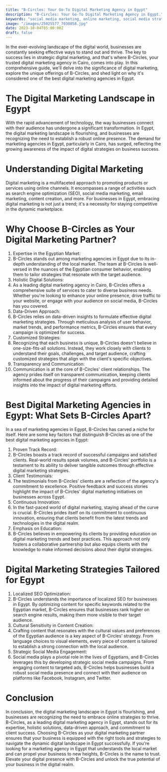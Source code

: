 ```yaml
---
title: "B-Circles: Your Go-To Digital Marketing Agency in Egypt"
description: "B-Circles: Your Go-To Digital Marketing Agency in Egypt."
keywords: "social media marketing, online marketing, social media strategy, customer engagement, brand awareness, digital marketing"
image: "/images/25025577_7038058.jpg"
date: 2023-10-04T05:00:00Z
draft: false
---
```

In the ever-evolving landscape of the digital world, businesses are constantly seeking effective ways to stand out and thrive. The key to success lies in strategic digital marketing, and that's where B-Circles, your trusted digital marketing agency in Cairo, comes into play. In this comprehensive guide, we'll delve into the significance of digital marketing, explore the unique offerings of B-Circles, and shed light on why it's considered one of the best digital marketing agencies in Egypt.

# The Digital Marketing Landscape in Egypt

With the rapid advancement of technology, the way businesses connect with their audience has undergone a significant transformation. In Egypt, the digital marketing landscape is flourishing, and businesses are recognizing the need to establish a robust online presence. The demand for marketing agencies in Egypt, particularly in Cairo, has surged, reflecting the growing awareness of the impact of digital strategies on business success.

# Understanding Digital Marketing

Digital marketing is a multifaceted approach to promoting products or services using online channels. It encompasses a range of activities such as search engine optimization (SEO), social media marketing, email marketing, content creation, and more. For businesses in Egypt, embracing digital marketing is not just a trend; it's a necessity for staying competitive in the dynamic marketplace.

# Why Choose B-Circles as Your Digital Marketing Partner?
1.	Expertise in the Egyptian Market:
2.	B-Circles stands out among marketing agencies in Egypt due to its in-depth understanding of the local market. The team at B-Circles is well-versed in the nuances of the Egyptian consumer behavior, enabling them to tailor strategies that resonate with the target audience.
3.	Holistic Digital Solutions:
4.	As a leading digital marketing agency in Cairo, B-Circles offers a comprehensive suite of services to cater to diverse business needs. Whether you're looking to enhance your online presence, drive traffic to your website, or engage with your audience on social media, B-Circles has you covered.
5.	Data-Driven Approach:
6.	B-Circles relies on data-driven insights to formulate effective digital marketing strategies. Through meticulous analysis of user behavior, market trends, and performance metrics, B-Circles ensures that every campaign is optimized for success.
7.	Customized Strategies:
8.	Recognizing that each business is unique, B-Circles doesn't believe in one-size-fits-all solutions. Instead, they work closely with clients to understand their goals, challenges, and target audience, crafting customized strategies that align with the client's specific objectives.
9.	Transparency and Communication:
10.	Communication is at the core of B-Circles' client relationships. The agency prides itself on transparent communication, keeping clients informed about the progress of their campaigns and providing detailed insights into the impact of digital marketing efforts.
# Best Digital Marketing Agencies in Egypt: What Sets B-Circles Apart?

In a sea of marketing agencies in Egypt, B-Circles has carved a niche for itself. Here are some key factors that distinguish B-Circles as one of the best digital marketing agencies in Egypt:
1.	Proven Track Record:
2.	B-Circles boasts a track record of successful campaigns and satisfied clients. Real-world results speak volumes, and B-Circles' portfolio is a testament to its ability to deliver tangible outcomes through effective digital marketing strategies.
3.	Client Testimonials:
4.	The testimonials from B-Circles' clients are a reflection of the agency's commitment to excellence. Positive feedback and success stories highlight the impact of B-Circles' digital marketing initiatives on businesses across Egypt.
5.	Continuous Innovation:
6.	In the fast-paced world of digital marketing, staying ahead of the curve is crucial. B-Circles prides itself on its commitment to continuous innovation, ensuring that clients benefit from the latest trends and technologies in the digital realm.
7.	Emphasis on Education:
8.	B-Circles believes in empowering its clients by providing education on digital marketing trends and best practices. This approach not only fosters a collaborative partnership but also equips clients with the knowledge to make informed decisions about their digital strategies.
# Digital Marketing Strategies Tailored for Egypt
1.	Localized SEO Optimization:
2.	B-Circles understands the importance of localized SEO for businesses in Egypt. By optimizing content for specific keywords related to the Egyptian market, B-Circles ensures that businesses rank higher on search engine results, making them more visible to their target audience.
3.	Cultural Sensitivity in Content Creation:
4.	Crafting content that resonates with the cultural values and preferences of the Egyptian audience is a key aspect of B-Circles' strategy. From language choices to visual elements, every piece of content is tailored to establish a strong connection with the local audience.
5.	Strategic Social Media Engagement:
6.	Social media plays a pivotal role in the lives of Egyptians, and B-Circles leverages this by developing strategic social media campaigns. From engaging content to targeted ads, B-Circles helps businesses build a robust social media presence and connect with their audience on platforms like Facebook, Instagram, and Twitter.
# Conclusion

In conclusion, the digital marketing landscape in Egypt is flourishing, and businesses are recognizing the need to embrace online strategies to thrive. B-Circles, as a leading digital marketing agency in Egypt, stands out for its expertise, holistic solutions, data-driven approach, and commitment to client success. Choosing B-Circles as your digital marketing partner ensures that your business is equipped with the right tools and strategies to navigate the dynamic digital landscape in Egypt successfully. If you're looking for a marketing agency in Egypt that understands the local market and can propel your business to new heights, B-Circles is the name to trust. Elevate your digital presence with B-Circles and unlock the true potential of your business in the digital realm.

